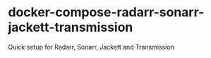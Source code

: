# docker-compose-radarr-sonarr-jackett-transmission
Quick setup for Radarr, Sonarr, Jackett and Transmission

